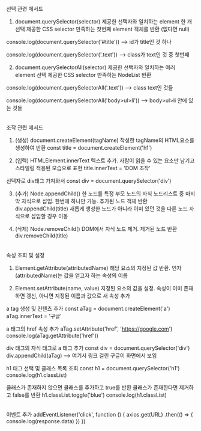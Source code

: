 ######
선택 관련 메서드
1. document.querySelector(selector)
제공한 선택자와 일치하는 element 한 개 선택
제공한 CSS selector 만족하는 첫번째 element 객체를 반환 (없다면 null)

console.log(document.querySelector('#title')) 
--> id가 title인 것 하나

console.log(document.querySelector('.text'))
--> class가 text인 것 중 첫번째

2. document.querySelectorAll(selector)
제공한 선택자와 일치하는 여러 element 선택
제공한 CSS selector 만족하는 NodeList 반환

console.log(document.querySelectorAll('.text'))
--> class text인 것들

console.log(document.querySelectorAll('body>ul>li'))
--> body>ul>li 안에 있는 것들

######
조작 관련 메서드
1. (생성) document.createElement(tagName)
작성한 tagName의 HTML요소를 생성하여 반환
const title = document.createElement('h1')

2. (입력) HTMLElement.innerText
텍스트 추가. 사람이 읽을 수 있는 요소만 남기고 스타일링 적용된 모습으로 표현
title.innerText = 'DOM 조작'

선택자로 div태그 가져와서
const div = document.querySelector('div')

3. (추가) Node.appendChild()
한 노드를 특정 부모 노드의 자식 노드리스트 중 마지막 자식으로 삽입.
한번에 하나만 가능. 추가된 노드 객체 반환
div.appendChild(title)
새롭게 생성한 노드가 아니라 이미 있던 것을 다른 노드 자식으로 삽입할 경우 이동

4. (삭제) Node.removeChild()
DOM에서 자식 노드 제거. 제거된 노드 반환   
div.removeChild(title)

######
속성 조회 및 설정
1. Element.getAttribute(attributedName)
해당 요소의 지정된 값 반환. 인자(attributedName)는 값을 얻고자 하는 속성의 이름

2. Element.setAttribute(name, value)
지정된 요소의 값을 설정. 속성이 이미 존재하면 갱신, 아니면 지정된 이름과 값으로
새 속성 추가

a tag 생성 및 컨텐츠 추가
const aTag = document.createElement('a')
aTag.innerText = '구글'

a 태그의 href 속성 추가 
aTag.setAttribute('href', 'https://google.com')
console.log(aTag.getAttribute('href'))

div 태그의 자식 태그로 a 태그 추가
const div = document.querySelector('div')
div.appendChild(aTag) --> 여기서 링크 걸린 구글이 화면에서 보임

h1 태그 선택 및 클래스 목록 조회
const h1 = document.querySelector('h1')
console.log(h1.classList)

클래스가 존재하지 않으면 클래스를 추가하고 true를 반환
클래스가 존재한다면 제거하고 false를 반환
h1.classList.toggle('blue')
console.log(h1.classList)

######
이벤트 추가
addEventListener('click', function () {
  axios.get(URL)
    .then(() => {
      console.log(response.data)
    })
})